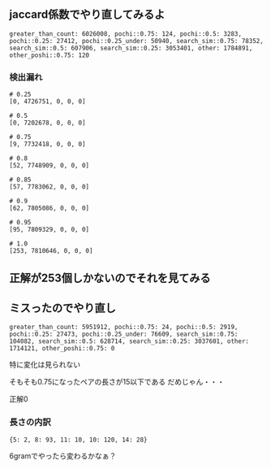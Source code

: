 ## jaccard係数でやり直してみるよ


```
greater_than_count: 6026008, pochi::0.75: 124, pochi::0.5: 3283, pochi::0.25: 27412, pochi::0.25_under: 50940, search_sim::0.75: 78352, search_sim::0.5: 607906, search_sim::0.25: 3053401, other: 1784891, other_poshi::0.75: 120
```

### 検出漏れ


```
# 0.25
[0, 4726751, 0, 0, 0]

# 0.5
[0, 7202678, 0, 0, 0]

# 0.75
[9, 7732418, 0, 0, 0]

# 0.8
[52, 7748909, 0, 0, 0]

# 0.85
[57, 7783062, 0, 0, 0]

# 0.9
[62, 7805086, 0, 0, 0]

# 0.95
[95, 7809329, 0, 0, 0]

# 1.0
[253, 7810646, 0, 0, 0]
```

## 正解が253個しかないのでそれを見てみる


## ミスったのでやり直し

```
greater_than_count: 5951912, pochi::0.75: 24, pochi::0.5: 2919, pochi::0.25: 27473, pochi::0.25_under: 76609, search_sim::0.75: 104082, search_sim::0.5: 628714, search_sim::0.25: 3037601, other: 1714121, other_poshi::0.75: 0
```

特に変化は見られない

そもそも0.75になったペアの長さが15以下である
だめじゃん・・・

正解0

### 長さの内訳
```
{5: 2, 8: 93, 11: 10, 10: 120, 14: 28}
```

6gramでやったら変わるかなぁ？
